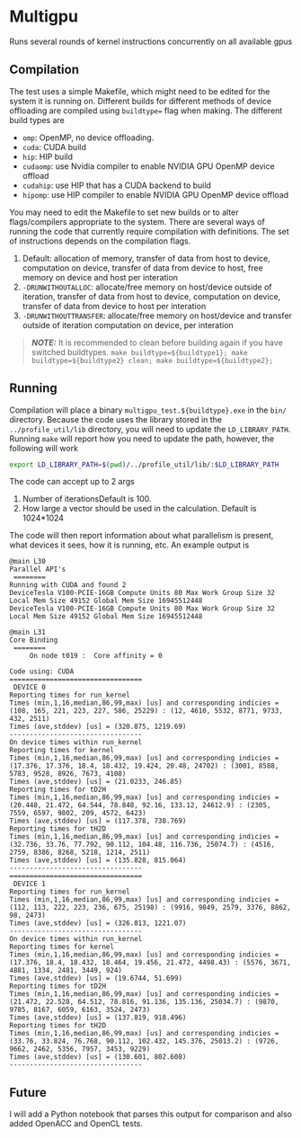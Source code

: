 # Multigpu
Runs several rounds of kernel instructions concurrently on all available gpus 

## Compilation
The test uses a simple Makefile, which might need to be edited for the system it is running on. Different builds for different methods of device offloading are compiled using `buildtype=` flag when making. The different build types are 
- `omp`: OpenMP, no device offloading.
- `cuda`: CUDA build
- `hip`: HIP build 
- `cudaomp`: use Nvidia compiler to enable NVIDIA GPU OpenMP device offload
- `cudahip`: use HIP that has a CUDA backend to build 
- `hipomp`: use HIP compiler to enable NVIDIA GPU OpenMP device offload

You may need to edit the Makefile to set new builds or to alter flags/compilers appropriate to the system. There are several ways of running the code that currently require compilation with definitions. The set of instructions depends on the compilation flags. 
1. Default: allocation of memory, transfer of data from host to device, computation on device, transfer of data from device to host, free memory on device and host per interation
2. `-DRUNWITHOUTALLOC`: allocate/free memory on host/device outside of iteration, transfer of data from host to device, computation on device, transfer of data from device to host per interation
3. `-DRUNWITHOUTTRANSFER`: allocate/free memory on host/device and transfer outside of iteration computation on device, per interation


> **_NOTE:_** It is recommended to clean before building again if you have switched buildtypes. `make buildtype=${buildtype1}; make buildtype=${buildtype2} clean; make buildtype=${buildtype2};`

## Running 
Compilation will place a binary `multigpu_test.${buildtype}.exe` in the `bin/` directory. Because the code uses the library stored in the `../profile_util/lib` directory, you will need to update the `LD_LIBRARY_PATH`. Running `make` will report how you need to update the path, however, the following will work 

```bash
export LD_LIBRARY_PATH=$(pwd)/../profile_util/lib/:$LD_LIBRARY_PATH
```

The code can accept up to 2 args
1. Number of iterationsDefault is 100. 
2. How large a vector should be used in the calculation. Default is 1024*1024

The code will then report information about what parallelism is present, what devices it sees, how it is running, etc. An example output is 
```
@main L30
Parallel API's
 ========
Running with CUDA and found 2
DeviceTesla V100-PCIE-16GB Compute Units 80 Max Work Group Size 32 Local Mem Size 49152 Global Mem Size 16945512448
DeviceTesla V100-PCIE-16GB Compute Units 80 Max Work Group Size 32 Local Mem Size 49152 Global Mem Size 16945512448

@main L31
Core Binding
 ========
	 On node t019 :  Core affinity = 0

Code using: CUDA
=================================
 DEVICE 0
Reporting times for run_kernel
Times (min,1,16,median,86,99,max) [us] and corresponding indicies = (108, 165, 221, 223, 227, 586, 25229) : (12, 4610, 5532, 8771, 9733, 432, 2511)
Times (ave,stddev) [us] = (320.875, 1219.69)
---------------------------------
On device times within run_kernel
Reporting times for kernel
Times (min,1,16,median,86,99,max) [us] and corresponding indicies = (17.376, 17.376, 18.4, 18.432, 19.424, 20.48, 24702) : (3001, 8588, 5783, 9528, 8926, 7673, 4108)
Times (ave,stddev) [us] = (21.0233, 246.85)
Reporting times for tD2H
Times (min,1,16,median,86,99,max) [us] and corresponding indicies = (20.448, 21.472, 64.544, 78.848, 92.16, 133.12, 24612.9) : (2305, 7559, 6597, 9802, 209, 4572, 6423)
Times (ave,stddev) [us] = (117.378, 738.769)
Reporting times for tH2D
Times (min,1,16,median,86,99,max) [us] and corresponding indicies = (32.736, 33.76, 77.792, 90.112, 104.48, 116.736, 25074.7) : (4516, 2759, 8386, 8268, 5218, 1214, 2511)
Times (ave,stddev) [us] = (135.828, 815.064)
---------------------------------
=================================
 DEVICE 1
Reporting times for run_kernel
Times (min,1,16,median,86,99,max) [us] and corresponding indicies = (112, 113, 222, 223, 236, 675, 25198) : (9916, 9849, 2579, 3376, 8862, 98, 2473)
Times (ave,stddev) [us] = (326.813, 1221.07)
---------------------------------
On device times within run_kernel
Reporting times for kernel
Times (min,1,16,median,86,99,max) [us] and corresponding indicies = (17.376, 18.4, 18.432, 18.464, 19.456, 21.472, 4498.43) : (5576, 3671, 4881, 1334, 2481, 3449, 924)
Times (ave,stddev) [us] = (19.6744, 51.699)
Reporting times for tD2H
Times (min,1,16,median,86,99,max) [us] and corresponding indicies = (21.472, 22.528, 64.512, 78.816, 91.136, 135.136, 25034.7) : (9870, 9785, 8167, 6059, 6163, 3524, 2473)
Times (ave,stddev) [us] = (137.819, 918.496)
Reporting times for tH2D
Times (min,1,16,median,86,99,max) [us] and corresponding indicies = (33.76, 33.824, 76.768, 90.112, 102.432, 145.376, 25013.2) : (9726, 9662, 2462, 5356, 7957, 3453, 9229)
Times (ave,stddev) [us] = (130.601, 802.608)
---------------------------------
```

## Future
I will add a Python notebook that parses this output for comparison and also added OpenACC and OpenCL tests. 
